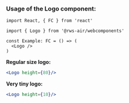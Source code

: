 ### Usage of the Logo component:

```tsx
import React, { FC } from 'react'

import { Logo } from '@rws-air/webcomponents'

const Example: FC = () => (
  <Logo />
)
```

**Regular size logo:**

```jsx
<Logo height={80}/>
```

**Very tiny logo:**

```jsx
<Logo height={10}/>
```